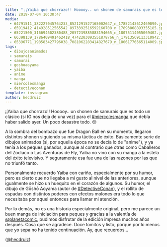 ```yaml
---
title: "¡¡Yaiba que chorrazo!! Hooooy.. un shonen de samurais que es todo un clásico (si IG nos deja de una vez) para el #miercolesmanga que debía haber salido ayer. Un poco desastre todo. 😔"
date: 2019-07-04 10:30:47
media: 
  - 64791511_382227045764233_8521291527165002647_n_17852143612469090.jpg
  - 65919412_414928512565542_8973392516592160708_n_17893868893355185.jpg
  - 65221500_316694602380488_2057239885883194665_n_18075114055069402.jpg
  - 66398139_1786409491462418_4742203093551878766_n_17913569113310942.jpg
  - 65396771_198583427796038_7081062283414827679_n_18061776565114009.jpg
tags: 
  - dibujosanimados
  - samurais
  - samurai
  - goshoaoyama
  - yaiba
  - anime
  - manga
  - miercolesmanga
  - detectiveconan
template: instagram
author: hecdruiz
---
```


¡¡Yaiba que chorrazo!! Hooooy.. un shonen de samurais que es todo un clásico (si IG nos deja de una vez) para el [#miercolesmanga](/tags/miercolesmanga) que debía haber salido ayer. Un poco desastre todo. 😔


A la sombra del bombazo que fue Dragon Ball en su momento, llegaron distintos shonen siguiendo su misma táctica de éxito. Básicamente serie de dibujos animados (si, por aquella época no se decía lo de "anime"), y ya tenía a los peques ganados, aunque al contrario que otras como Caballeros del Zodiaco o Las Aventuras de Fly, Yaiba no vino con su manga a la estela del éxito televisivo. Y seguramente esa fue una de las razones por las que no triunfó tanto.


Personalmente recuerdo Yaiba con cariño, especialmente por su humor, pero es cierto que no llegaba a mi gusto al nivel de las anteriores, aunque igualmente se hizo un huequito en el corazón de algunos. Su humor, el dibujo de Gōshō Aoyama (autor de [#DetectiveConan](/tags/detectiveconan)), y el rollito de espadas con distintos poderes con efectos molones era todo lo que necesitaba por aquel entonces para llamar mi atención.


Por lo demás, no es una historia especialmente original, pero me parece un buen manga de iniciación para peques y gracias a la valentía de [@planetacomic](https://instagram.com/planetacomic), pudimos disfrutar de la edición impresa muchos años después. Cosa que se agradece. Doce tomitos y listo, porque por lo menos que yo sepa no ha tenido continuación. Ay, que recuerdos...


([@hecdruiz](https://instagram.com/hecdruiz))
